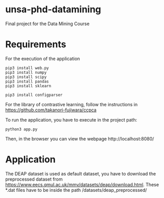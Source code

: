 # unsa-phd-datamining
Final project for the Data Mining Course

# Requirements
For the execution of the application
```
pip3 install web.py
pip3 install numpy
pip3 install scipy
pip3 install pandas
pip3 install sklearn

pip3 install configparser
```

For the library of contrastive learning, follow the instructions in https://github.com/takanori-fujiwara/ccpca

To run the application, you have to execute in the project path:
```
python3 app.py
```

Then, in the browser you can view the webpage http://localhost:8080/


# Application
The DEAP dataset is used as default dataset, you have to download the preprocessed dataset from https://www.eecs.qmul.ac.uk/mmv/datasets/deap/download.html.
These *.dat files have to be inside the path /datasets/deap_preprocessed/

